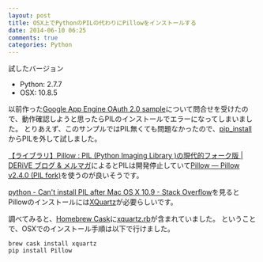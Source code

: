 ```yaml
---
layout: post
title: OSX上でPythonのPILの代わりにPillowをインストールする
date: 2014-06-10 06:25
comments: true
categories: Python
---
```


試したバージョン

* Python: 2.7.7
* OSX: 10.8.5

以前作った[Google App Engine OAuth 2.0 sample](https://github.com/hnakamur/gae-oauth2-sample/)について問合せを受けたので、動作確認しようと思ったらPILのインストールでエラーになってしまいました。
とりあえず、このサンプルではPIL無くても問題なかったので、[pip_install](https://github.com/hnakamur/gae-oauth2-sample/blob/master/pip_install)からPILを外して試しました。

[【ライブラリ】Pillow : PIL (Python Imaging Library )の現代的フォーク版 | DERiVE ブログ & メルマガ](http://derivecv.tumblr.com/post/79130719546)によるとPILは開発停止していて[Pillow — Pillow v2.4.0 (PIL fork)](http://pillow.readthedocs.org/en/latest/)を使うのが良いそうです。

[python - Can't install PIL after Mac OS X 10.9 - Stack Overflow](http://stackoverflow.com/questions/19532125/cant-install-pil-after-mac-os-x-10-9)を見るとPillowのインストールには[XQuartz](http://xquartz.macosforge.org/landing/)が必要らしいです。

調べてみると、[Homebrew Cask](http://caskroom.io/)に[xquartz.rb](https://github.com/caskroom/homebrew-cask/blob/master/Casks/xquartz.rb)が含まれていました。
ということで、OSXでのインストール手順は以下で行けました。


```
brew cask install xquartz
pip install Pillow
```
